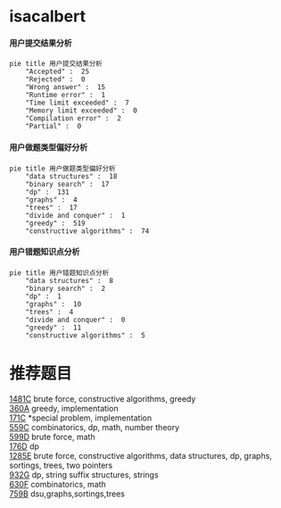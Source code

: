 # isacalbert

<!-- tabs:start -->



#### **用户提交结果分析**

```mermaid
pie title 用户提交结果分析
    "Accepted" :  25
    "Rejected" :  0
    "Wrong answer" :  15
    "Runtime error" :  1
    "Time limit exceeded" :  7
    "Memory limit exceeded" :  0
    "Compilation error" :  2
    "Partial" :  0
```

#### **用户做题类型偏好分析**

```mermaid
pie title 用户做题类型偏好分析
    "data structures" :  18
    "binary search" :  17
    "dp" :  131
    "graphs" :  4
    "trees" :  17
    "divide and conquer" :  1
    "greedy" :  519
    "constructive algorithms" :  74
```
#### **用户错题知识点分析**

```mermaid
pie title 用户错题知识点分析
    "data structures" :  8
    "binary search" :  2
    "dp" :  1
    "graphs" :  10
    "trees" :  4
    "divide and conquer" :  0
    "greedy" :  11
    "constructive algorithms" :  5
```



<!-- tabs:end -->
# 推荐题目
[1481C](https://codeforces.com/contest/1481/problem/C)		brute force,
                        constructive algorithms,
                        greedy		  
[360A](https://codeforces.com/contest/360/problem/A)		greedy,
                        implementation		  
[171C](https://codeforces.com/contest/171/problem/C)		*special problem,
                        implementation		  
[559C](https://codeforces.com/contest/559/problem/C)		combinatorics,
                        dp,
                        math,
                        number theory		  
[599D](https://codeforces.com/contest/599/problem/D)		brute force,
                        math		  
[176D](https://codeforces.com/contest/176/problem/D)		dp		  
[1285E](https://codeforces.com/contest/1285/problem/E)		brute force,
                        constructive algorithms,
                        data structures,
                        dp,
                        graphs,
                        sortings,
                        trees,
                        two pointers		  
[932G](https://codeforces.com/contest/932/problem/G)		dp,
                        string suffix structures,
                        strings		  
[630F](https://codeforces.com/contest/630/problem/F)		combinatorics,
                        math		  
[759B](https://codeforces.com/contest/759/problem/B)		dsu,graphs,sortings,trees		  
